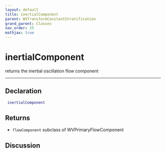 ```yaml
---
layout: default
title: inertialComponent
parent: WVTransformConstantStratification
grand_parent: Classes
nav_order: 25
mathjax: true
---
```


#  inertialComponent

returns the inertial oscillation flow component


---

## Declaration
```matlab
 inertialComponent
```
## Returns
+ `flowComponent`  subclass of WVPrimaryFlowComponent

## Discussion

        
